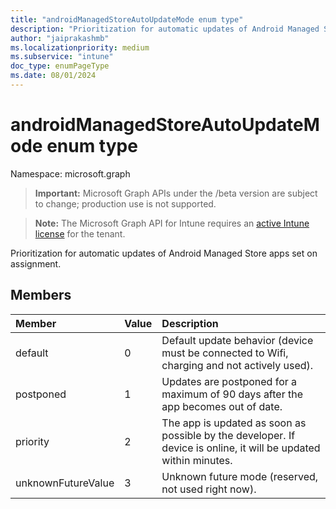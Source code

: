 ```yaml
---
title: "androidManagedStoreAutoUpdateMode enum type"
description: "Prioritization for automatic updates of Android Managed Store apps set on assignment."
author: "jaiprakashmb"
ms.localizationpriority: medium
ms.subservice: "intune"
doc_type: enumPageType
ms.date: 08/01/2024
---
```


# androidManagedStoreAutoUpdateMode enum type

Namespace: microsoft.graph
> **Important:** Microsoft Graph APIs under the /beta version are subject to change; production use is not supported.

> **Note:** The Microsoft Graph API for Intune requires an [active Intune license](https://go.microsoft.com/fwlink/?linkid=839381) for the tenant.


Prioritization for automatic updates of Android Managed Store apps set on assignment.

## Members
|Member|Value|Description|
|:---|:---|:---|
|default|0|Default update behavior (device must be connected to Wifi, charging and not actively used).|
|postponed|1|Updates are postponed for a maximum of 90 days after the app becomes out of date.|
|priority|2|The app is updated as soon as possible by the developer. If device is online, it will be updated within minutes.|
|unknownFutureValue|3|Unknown future mode (reserved, not used right now).|
